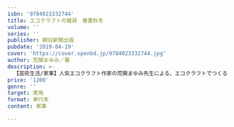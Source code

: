 ```yaml
---
isbn: '9784023332744'
title: エコクラフトの雑貨　春夏秋冬
volume: ''
series: ''
publisher: 朝日新聞出版
pubdate: '2019-04-19'
cover: 'https://cover.openbd.jp/9784023332744.jpg'
author: 荒関まゆみ／著
description: >-
  【芸術生活/家事】人気エコクラフト作家の荒関まゆみ先生による、エコクラフトでつくる「季節飾り」「花」「雑貨」をテーマにした作品集。「季節飾り」や「造花」などの作品は、どれも完成度の高い出来栄え。余ったエコクラフトを利用して手軽に作れるものも多く、パーツを貼って組み立てる工作的な作業がメインなので、経験者はもちろん初心者にもとりかかりやすい内容。
price: '1200'
genre: ''
target: 実用
format: 単行本
content: 家事

---
```

